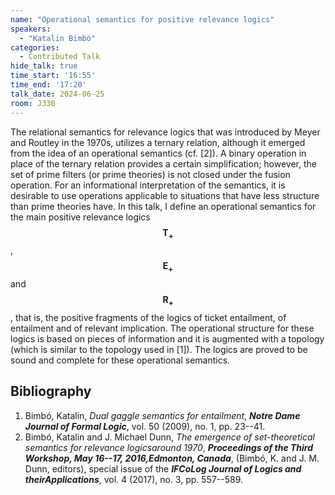 ```yaml
---
name: "Operational semantics for positive relevance logics"
speakers:
  - "Katalin Bimbó"
categories:
  - Contributed Talk
hide_talk: true
time_start: '16:55'
time_end: '17:20'
talk_date: 2024-06-25
room: J330
---
```







The relational semantics for relevance logics that was introduced by Meyer 
and Routley in the 1970s, utilizes a ternary relation, although it emerged 
from the idea of an operational semantics (cf. [2]).  A binary operation 
in place of the ternary relation provides a certain simplification; however, 
the set of prime filters (or prime theories) is not closed under the fusion 
operation.  For an informational interpretation of the semantics, it is 
desirable to use operations applicable to situations that have less structure
than prime theories have.  In this talk, I define an operational semantics 
for the main positive relevance logics $$\mathbf{T_+}$$, $$\mathbf{E_+}$$ and 
$$\mathbf{R_+}$$, that is, the positive fragments of the logics of ticket 
entailment, of entailment and of relevant implication.  The operational 
structure for these logics is based on pieces of information and it is 
augmented with a topology (which is similar to the topology used in [1]). 
The logics are proved to be sound and complete for these operational 
semantics.

## Bibliography

1. Bimbó, Katalin, _Dual gaggle semantics for entailment_, **_Notre Dame Journal of Formal Logic_**, vol. 50 (2009), no. 1, pp. 23--41.
2. Bimbó, Katalin and J. Michael Dunn, _The emergence of set-theoretical semantics for relevance logicsaround 1970_, **_Proceedings of the Third Workshop, May 16--17, 2016,Edmonton, Canada_**, (Bimbó, K. and J. M. Dunn, editors), special issue of the **_IFCoLog Journal of Logics and theirApplications_**, vol. 4 (2017), no. 3, pp. 557--589.





